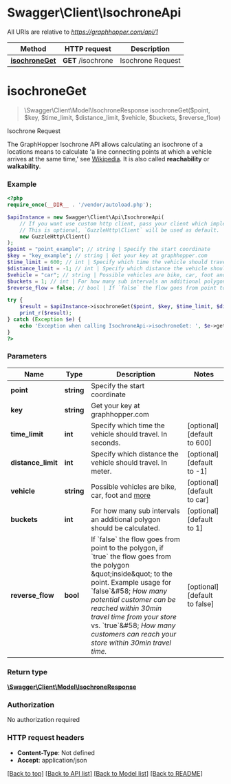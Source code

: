 # Swagger\Client\IsochroneApi

All URIs are relative to *https://graphhopper.com/api/1*

Method | HTTP request | Description
------------- | ------------- | -------------
[**isochroneGet**](IsochroneApi.md#isochroneGet) | **GET** /isochrone | Isochrone Request


# **isochroneGet**
> \Swagger\Client\Model\IsochroneResponse isochroneGet($point, $key, $time_limit, $distance_limit, $vehicle, $buckets, $reverse_flow)

Isochrone Request

The GraphHopper Isochrone API allows calculating an isochrone of a locations means to calculate 'a line connecting points at which a vehicle arrives at the same time,' see [Wikipedia](http://en.wikipedia.org/wiki/Isochrone_map). It is also called **reachability** or **walkability**.

### Example
```php
<?php
require_once(__DIR__ . '/vendor/autoload.php');

$apiInstance = new Swagger\Client\Api\IsochroneApi(
    // If you want use custom http client, pass your client which implements `GuzzleHttp\ClientInterface`.
    // This is optional, `GuzzleHttp\Client` will be used as default.
    new GuzzleHttp\Client()
);
$point = "point_example"; // string | Specify the start coordinate
$key = "key_example"; // string | Get your key at graphhopper.com
$time_limit = 600; // int | Specify which time the vehicle should travel. In seconds.
$distance_limit = -1; // int | Specify which distance the vehicle should travel. In meter.
$vehicle = "car"; // string | Possible vehicles are bike, car, foot and [more](https://graphhopper.com/api/1/docs/supported-vehicle-profiles/)
$buckets = 1; // int | For how many sub intervals an additional polygon should be calculated.
$reverse_flow = false; // bool | If `false` the flow goes from point to the polygon, if `true` the flow goes from the polygon \"inside\" to the point. Example usage for `false`&#58; *How many potential customer can be reached within 30min travel time from your store* vs. `true`&#58; *How many customers can reach your store within 30min travel time.*

try {
    $result = $apiInstance->isochroneGet($point, $key, $time_limit, $distance_limit, $vehicle, $buckets, $reverse_flow);
    print_r($result);
} catch (Exception $e) {
    echo 'Exception when calling IsochroneApi->isochroneGet: ', $e->getMessage(), PHP_EOL;
}
?>
```

### Parameters

Name | Type | Description  | Notes
------------- | ------------- | ------------- | -------------
 **point** | **string**| Specify the start coordinate |
 **key** | **string**| Get your key at graphhopper.com |
 **time_limit** | **int**| Specify which time the vehicle should travel. In seconds. | [optional] [default to 600]
 **distance_limit** | **int**| Specify which distance the vehicle should travel. In meter. | [optional] [default to -1]
 **vehicle** | **string**| Possible vehicles are bike, car, foot and [more](https://graphhopper.com/api/1/docs/supported-vehicle-profiles/) | [optional] [default to car]
 **buckets** | **int**| For how many sub intervals an additional polygon should be calculated. | [optional] [default to 1]
 **reverse_flow** | **bool**| If &#x60;false&#x60; the flow goes from point to the polygon, if &#x60;true&#x60; the flow goes from the polygon \&quot;inside\&quot; to the point. Example usage for &#x60;false&#x60;&amp;#58; *How many potential customer can be reached within 30min travel time from your store* vs. &#x60;true&#x60;&amp;#58; *How many customers can reach your store within 30min travel time.* | [optional] [default to false]

### Return type

[**\Swagger\Client\Model\IsochroneResponse**](../Model/IsochroneResponse.md)

### Authorization

No authorization required

### HTTP request headers

 - **Content-Type**: Not defined
 - **Accept**: application/json

[[Back to top]](#) [[Back to API list]](../../README.md#documentation-for-api-endpoints) [[Back to Model list]](../../README.md#documentation-for-models) [[Back to README]](../../README.md)

